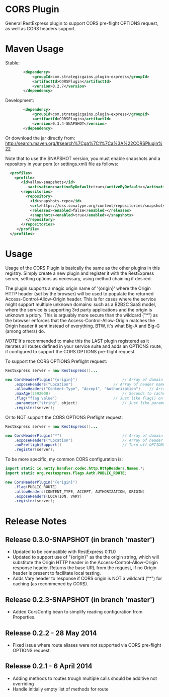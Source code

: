 CORS Plugin
===========

General RestExpress plugin to support CORS pre-flight OPTIONS request, as well as CORS headers support.

Maven Usage
===========
Stable:
```xml
		<dependency>
			<groupId>com.strategicgains.plugin-express</groupId>
			<artifactId>CORSPlugin</artifactId>
			<version>0.2.7</version>
		</dependency>
```
Development:
```xml
		<dependency>
			<groupId>com.strategicgains.plugin-express</groupId>
			<artifactId>CORSPlugin</artifactId>
			<version>0.3.4-SNAPSHOT</version>
		</dependency>
```
Or download the jar directly from: 
http://search.maven.org/#search%7Cga%7C1%7Ca%3A%22CORSPlugin%22

Note that to use the SNAPSHOT version, you must enable snapshots and a repository in your pom (or settings.xml) file as follows:
```xml
  <profiles>
    <profile>
       <id>allow-snapshots</id>
          <activation><activeByDefault>true</activeByDefault></activation>
       <repositories>
         <repository>
           <id>snapshots-repo</id>
           <url>https://oss.sonatype.org/content/repositories/snapshots</url>
           <releases><enabled>false</enabled></releases>
           <snapshots><enabled>true</enabled></snapshots>
         </repository>
       </repositories>
     </profile>
  </profiles>
```

Usage
=====

Usage of the CORS Plugin is basically the same as the other plugins in this registry.
Simply create a new plugin and register it with the RestExpress server, setting options
as necessary, using method chaining if desired.

The plugin supports a magic origin name of '{origin}' where the Origin HTTP header (set by the browser) will be used to populate the returned
Access-Control-Allow-Origin header. This is for cases where the service might support multiple unknown domains: such as a B2B2C SaaS model,
where the service is supporting 3rd party applications and the origin is unknown a priory. This is arguably more secure than the wildcard ("*")
as the browser enforces that the Access-Control-Allow-Origin matches the Origin header it sent instead of everything. BTW, it's what Big-A and Big-G (among others) do.

*NOTE* It's recommended to make this the LAST plugin registered as it iterates all routes defined in your service suite and 
adds an OPTIONS route, if configured to support the CORS OPTIONS pre-flight request.

To support the CORS OPTIONS Preflight request:
```java
RestExpress server = new RestExpress()...

new CorsHeaderPlugin("{origin}")					// Array of domain strings.
	.exposeHeaders("Location")					// Array of header names (Optional).
	.allowHeaders("Content-Type", "Accept", "Authorization")	// Array of header names (Optional).
	.maxAge(2592000)								// Seconds to cache (Optional).
	.flag("flag value")							// Just like flag() on Routes (Optional).
	.parameter("string", object)					// Just like parameter() on Routes (Optional).
	.register(server);
```

Or to NOT support the CORS OPTIONS Preflight request:
```java
RestExpress server = new RestExpress()...

new CorsHeaderPlugin("*")							// Array of domain strings.
	.exposeHeaders("Location")						// Array of header names (Optional).
	.noPreflightSupport()							// Turn off OPTIONS request support.
	.register(server);
```

To be more specific, my common CORS configuration is:
```java
import static io.netty.handler.codec.http.HttpHeaders.Names.*;
import static org.restexpress.Flags.Auth.PUBLIC_ROUTE;

new CorsHeaderPlugin("{origin}")
	.flag(PUBLIC_ROUTE)
	.allowHeaders(CONTENT_TYPE, ACCEPT, AUTHORIZATION, ORIGIN)
	.exposeHeaders(LOCATION, VARY)
	.register(server);
```

Release Notes
=============
Release 0.3.0-SNAPSHOT (in branch 'master')
-------------------------------------------
* Updated to be compatible with RestExpress 0.11.0
* Updated to support use of "{origin}" as the the origin string, which will substitute the Origin HTTP header in the Access-Control-Allow-Origin response header.  Returns the base URL from the request, if no Origin header is present to facilitate local testing.
* Adds Vary header to response if CORS origin is NOT a wildcard ("*") for caching (as recommened by CORS).

Release 0.2.3-SNAPSHOT (in branch 'master')
-------------------------------------------
* Added CorsConfig bean to simplify reading configuration from Properties.

Release 0.2.2 - 28 May 2014
---------------------------
* Fixed issue where route aliases were not supported via CORS pre-flight OPTIONS request.

Release 0.2.1 - 6 April 2014
----------------------------
* Adding methods to routes trough multiple calls should be additive not overriding
* Handle initially empty list of methods for route
